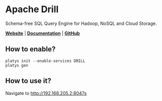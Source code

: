 # Apache Drill

Schema-free SQL Query Engine for Hadoop, NoSQL and Cloud Storage.

**[Website](https://drill.apache.org/)** | **[Documentation](https://drill.apache.org/docs/)** | **[GitHub](https://github.com/apache/drill)**

## How to enable?

```
platys init --enable-services DRILL
platys gen
```

## How to use it?

Navigate to <http://192.168.205.2:8047s>